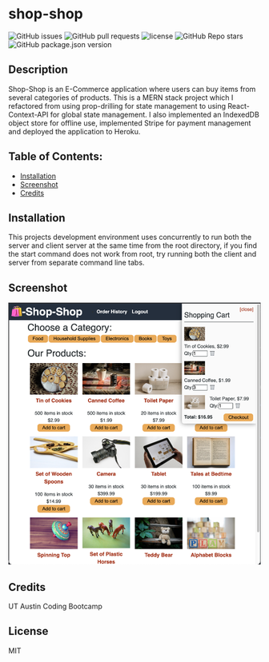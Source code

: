 
# shop-shop

![GitHub issues](https://img.shields.io/github/issues/CaseyDeriso/shop-shop) ![GitHub pull requests](https://img.shields.io/github/issues-pr/CaseyDeriso/shop-shop) ![license](https://img.shields.io/github/license/CaseyDeriso/shop-shop) ![GitHub Repo stars](https://img.shields.io/github/stars/CaseyDeriso/shop-shop?style=social) ![GitHub package.json version](https://img.shields.io/github/package-json/v/CaseyDeriso/shop-shop)

## Description

Shop-Shop is an E-Commerce application where users can buy items from several categories of products. This is a MERN stack project which I refactored from using prop-drilling for state management to using React-Context-API for global state management. I also implemented an IndexedDB object store for offline use, implemented Stripe for payment management and deployed the application to Heroku. 

## Table of Contents:
* [Installation](#installation)
* [Screenshot](#screenshot)
* [Credits](#credits)


## Installation 

This projects development environment uses concurrently to run both the server and client server at the same time from the root directory, if you find the start command does not work from root, try running both the client and server from separate command line tabs. 


## Screenshot
![Screenshot of Application](./assets/photos/screenshot.png)
      

## Credits

UT Austin Coding Bootcamp

## License 

MIT
